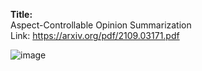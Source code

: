**Title:**\
Aspect-Controllable Opinion Summarization\
Link: https://arxiv.org/pdf/2109.03171.pdf


![image](https://user-images.githubusercontent.com/50447179/156552159-a8e676ab-4ac6-48ad-86b8-70499595f52d.png)
